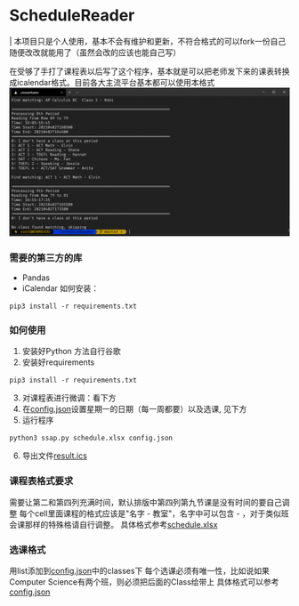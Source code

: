 # ScheduleReader

| 本项目只是个人使用，基本不会有维护和更新，不符合格式的可以fork一份自己随便改改就能用了（虽然会改的应该也能自己写）

在受够了手打了课程表以后写了这个程序，基本就是可以把老师发下来的课表转换成icalendar格式。目前各大主流平台基本都可以使用本格式
![](image.png)

### 需要的第三方的库
- Pandas
- iCalendar
如何安装：
```
pip3 install -r requirements.txt
```

### 如何使用
1. 安装好Python 方法自行谷歌
2. 安装好requirements
```
pip3 install -r requirements.txt
```
3. 对课程表进行微调：看下方
4. 在[config.json](https://github.com/Asiimoviet/ScheduleReader/blob/master/config.json)设置星期一的日期（每一周都要）以及选课, 见下方
5. 运行程序
```
python3 ssap.py schedule.xlsx config.json
```
6. 导出文件[result.ics](https://github.com/Asiimoviet/ScheduleReader/blob/master/result.ics)

### 课程表格式要求
需要让第二和第四列充满时间，默认排版中第四列第九节课是没有时间的要自己调整
每个cell里面课程的格式应该是"名字 - 教室"，名字中可以包含 - ，对于类似班会课那样的特殊格请自行调整。
具体格式参考[schedule.xlsx](https://github.com/Asiimoviet/ScheduleReader/blob/master/schedule.xlsx)

### 选课格式
用list添加到[config.json](https://github.com/Asiimoviet/ScheduleReader/blob/master/config.json)中的classes下
每个选课必须有唯一性，比如说如果Computer Science有两个班，则必须把后面的Class给带上
具体格式可以参考[config.json](https://github.com/Asiimoviet/ScheduleReader/blob/master/config.json)

